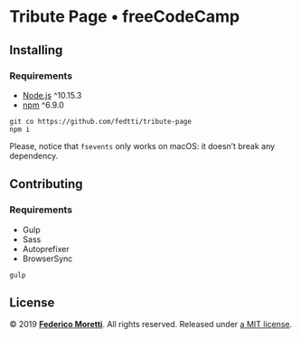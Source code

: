 # Tribute Page • freeCodeCamp

## Installing

### Requirements

- [Node.js](https://nodejs.org/) ^10.15.3
- [npm](https://www.npmjs.com/) ^6.9.0

```
git co https://github.com/fedtti/tribute-page
npm i
```

Please, notice that `fsevents` only works on macOS: it doesn’t break any dependency.

## Contributing

### Requirements

- Gulp
- Sass
- Autoprefixer
- BrowserSync

```
gulp
```

## License

© 2019 **[Federico Moretti](https://federicomoretti.it/)**. All rights reserved. Released under [a MIT license](/LICENSE).
